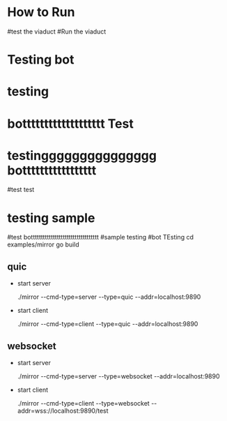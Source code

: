 # How to Run
#test the viaduct
#Run the viaduct
# Testing bot
# testing
# bottttttttttttttttttt Test
# testinggggggggggggggg bottttttttttttttttt
#test test
# testing sample
#test botttttttttttttttttttttttttttttttttt
#sample testing
#bot TEsting
    cd examples/mirror
    go build

## quic
- start server

	./mirror --cmd-type=server --type=quic --addr=localhost:9890
- start client

	./mirror --cmd-type=client --type=quic --addr=localhost:9890

## websocket
- start server

	./mirror --cmd-type=server --type=websocket --addr=localhost:9890
	
- start client

	./mirror --cmd-type=client --type=websocket --addr=wss://localhost:9890/test
